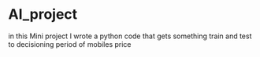 # AI_project
in this Mini project I wrote a python code that gets something train and test to decisioning period of mobiles price
